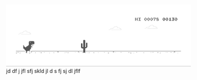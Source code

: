 ![image](https://github.com/sudimuk2017/qwaszx/blob/main/dino.gif)
jd  df  j   jfl    sfj  skld  jl  d  s   fj   sj    dl  jflf

